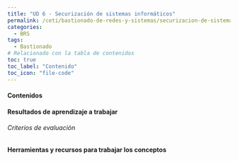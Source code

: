 ```yaml
---
title: "UD 6 - Securización de sistemas informáticos"
permalink: /ceti/bastionado-de-redes-y-sistemas/securizacion-de-sistemas-informaticos
categories:
  - BRS
tags:
  - Bastionado
# Relacionado con la tabla de contenidos
toc: true
toc_label: "Contenido"
toc_icon: "file-code"
---
```


#### Contenidos

#### Resultados de aprendizaje a trabajar

###### Criterios de evaluación

#### Herramientas y recursos para trabajar los conceptos
